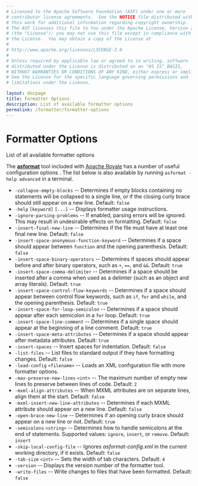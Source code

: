```yaml
---
# Licensed to the Apache Software Foundation (ASF) under one or more
# contributor license agreements.  See the NOTICE file distributed with
# this work for additional information regarding copyright ownership.
# The ASF licenses this file to You under the Apache License, Version 2.0
# (the "License"); you may not use this file except in compliance with
# the License.  You may obtain a copy of the License at
# 
# http://www.apache.org/licenses/LICENSE-2.0
# 
# Unless required by applicable law or agreed to in writing, software
# distributed under the License is distributed on an "AS IS" BASIS,
# WITHOUT WARRANTIES OR CONDITIONS OF ANY KIND, either express or implied.
# See the License for the specific language governing permissions and
# limitations under the License.

layout: docpage
title: Formatter Options
description: List of available formatter options
permalink: /formatter/formatter-options
---
```


# Formatter Options

List of all available formatter options

The [**asformat**](formatter) tool included with [Apache Royale](https://royale.apache.org/) has a number of useful configuration options
. The list below is also available by running `asformat -help advanced` in a terminal.

- `-collapse-empty-blocks` -- Determines if empty blocks containing no statements will be collapsed to a single line, or if the closing curly brace should still appear on a new line. Default: `false`
- `-help` `[keyword]` `[...]` -- Displays formatter usage instructions.
- `-ignore-parsing-problems` -- If enabled, parsing errors will be ignored. This may result in undesirable effects on formatting. Default: `false`
- `-insert-final-new-line` -- Determines if the file must have at least one final new line. Default: `false`
- `-insert-space-anonymous-function-keyword` -- Determines if a space should appear between `function` and the opening parenthesis. Default: `false`
- `-insert-space-binary-operators` -- Determines if spaces should appear before and after binary operators, such as `+`, `==`, and `&&`. Default: `true`
- `-insert-space-comma-delimiter` -- Determines if a space should be inserted after a comma when used as a delimter (such as an object and array literals). Default: `true`
- `-insert-space-control-flow-keywords` -- Determines if a space should appear between control flow keywords, such as `if`, `for` and `while`, and the opening parenthesis. Default: `true`
- `-insert-space-for-loop-semicolon` -- Determines if a space should appear after each semicolon in a `for` loop. Default: `true`
- `-insert-space-line-comment` -- Determines if a single space should appear at the beginning of a line comment. Default: `true`
- `-insert-space-meta-attributes` -- Determines if a space should appear after metadata attributes. Default: `true`
- `-insert-spaces` -- Insert spaces for indentation. Default: `false`
- `-list-files` -- List files to standard output if they have formatting changes. Default: `false`
- `-load-config` `<filename>` -- Loads an XML configuration file with more formatter options.
- `-max-preserve-new-lines` `<int>` -- The maximum number of empty new lines to preserve between lines of code. Default: `2`
- `-mxml-align-attributes` -- When MXML attributes are on separate lines, align them at the start. Default: `false`
- `-mxml-insert-new-line-attributes` -- Determines if each MXML attribute should appear on a new line. Default: `false`
- `-open-brace-new-line` -- Determines if an opening curly brace should appear on a new line or not. Default: `true`
- `-semicolons` `<string>` -- Determines how to handle semicolons at the end of statements. Supported values: `ignore`, `insert`, or `remove`. Default: `insert`
- `-skip-local-config-file` -- Ignores _asformat-config.xml_ in the current working directory, if it exists. Default: `false`
- `-tab-size` `<int>` -- Sets the width of tab characters. Default: `4`
- `-version` -- Displays the version number of the formatter tool.
- `-write-files` -- Write changes to files that have been formatted. Default: `false`